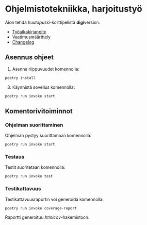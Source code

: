 # Ohjelmistotekniikka, harjoitustyö
Aion tehdä _huutopussi_-korttipelistä **digi**version.

- [Työaikakirjanpito](/dokumentaatio/tuntikirjanpito.md)
- [Vaatimusmäärittely](/dokumentaatio/vaatimusmaarittely.md)
- [Changelog](/dokumentaatio/changelog.md)

## Asennus ohjeet

1. Asenna riippuvuudet komennolla:

```bash
poetry install
```

3. Käynnistä sovellus komennolla:

```bash
poetry run invoke start
```

## Komentorivitoiminnot

### Ohjelman suorittaminen

Ohjelman pystyy suorittamaan komennolla:

```bash
poetry run invoke start
```

### Testaus

Testit suoritetaan komennolla:

```bash
poetry run invoke test
```

### Testikattavuus

Testikattavuusraportin voi generoida komennolla:

```bash
poetry run invoke coverage-report
```

Raportti generoituu _htmlcov_-hakemistoon.

